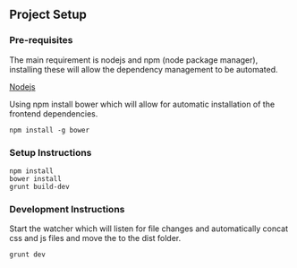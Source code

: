 ## Project Setup

### Pre-requisites

The main requirement is nodejs and npm (node package manager), installing these will allow the dependency management to be automated.

[Nodejs](http://nodejs.org/)

Using npm install bower which will allow for automatic installation of the frontend dependencies.
```
npm install -g bower

```

### Setup Instructions


```
npm install
bower install
grunt build-dev
```

### Development Instructions

Start the watcher which will listen for file changes and automatically concat css and js files and move the to the dist folder.


```
grunt dev
```
